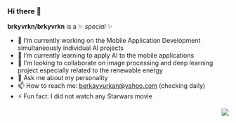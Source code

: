 ### Hi there 👋

**brkyvrkn/brkyvrkn** is a ✨ _special_ ✨

- 🔭 I’m currently working on the Mobile Application Development simultaneously individual AI projects
- 🌱 I’m currently learning to apply AI to the mobile applications
- 👯 I’m looking to collaborate on image processing and deep learning project especially related to the renewable energy
- 💬 Ask me about my personality
- 📫 How to reach me: berkayvurkan@yahoo.com (checking daily)
- ⚡ Fun fact: I did not watch any Starwars movie

<img align="right" src="https://github-readme-stats.vercel.app/api?username=brkyvrkn&show_icons=true&icon_color=0366d6&text_color=24292e&bg_color=ffffff&hide_title=true" />
